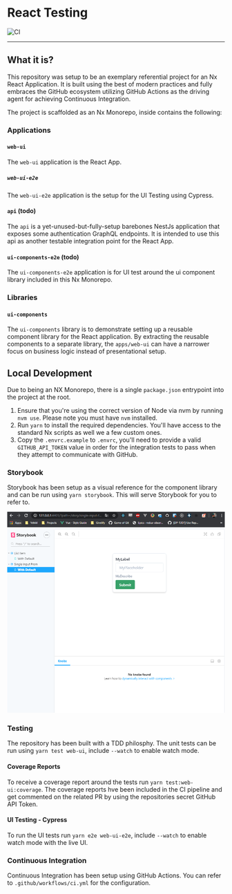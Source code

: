 # React Testing

![CI](https://github.com/miking-the-viking/react-testing/workflows/CI/badge.svg)

---

## What it is?

This repository was setup to be an exemplary referential project for an Nx React Application. It is built using the best of modern practices and fully embraces the GitHub ecosystem utilizing GitHub Actions as the driving agent for achieving Continuous Integration.

The project is scaffolded as an Nx Monorepo, inside contains the following:

### Applications

#### `web-ui`

The `web-ui` application is the React App.

##### `web-ui-e2e`

The `web-ui-e2e` application is the setup for the UI Testing using Cypress.

#### `api` (todo)

The `api` is a yet-unused-but-fully-setup barebones NestJs application that exposes some authentication GraphQL endpoints. It is intended to use this api as another testable integration point for the React App.

#### `ui-components-e2e` (todo)

The `ui-components-e2e` application is for UI test around the ui component library included in this Nx Monorepo.

### Libraries

#### `ui-components`

The `ui-components` library is to demonstrate setting up a reusable component library for the React application. By extracting the reusable components to a separate library, the `apps/web-ui` can have a narrower focus on business logic instead of presentational setup.

## Local Development

Due to being an NX Monorepo, there is a single `package.json` entrypoint into the project at the root.

1. Ensure that you're using the correct version of Node via nvm by running `nvm use`. Please note you must have `nvm` installed.
2. Run `yarn` to install the required dependencies. You'll have access to the standard Nx scripts as well we a few custom ones.
3. Copy the `.envrc.example` to `.envrc`, you'll need to provide a valid `GITHUB_API_TOKEN` value in order for the integration tests to pass when they attempt to communicate with GitHub.

### Storybook

Storybook has been setup as a visual reference for the component library and can be run using `yarn storybook`. This will serve Storybook for you to refer to.

![Storybook](docs/storybook.png)

### Testing

The repository has been built with a TDD philosphy. The unit tests can be run using `yarn test web-ui`, include `--watch` to enable watch mode.

#### Coverage Reports

To receive a coverage report around the tests run `yarn test:web-ui:coverage`. The coverage reports hve been included in the CI pipeline and get commented on the related PR by using the repositories secret GitHub API Token.

#### UI Testing - Cypress

To run the UI tests run `yarn e2e web-ui-e2e`, include `--watch` to enable watch mode with the live UI.

### Continuous Integration

Continuous Integration has been setup using GitHub Actions. You can refer to `.github/workflows/ci.yml` for the configuration.
